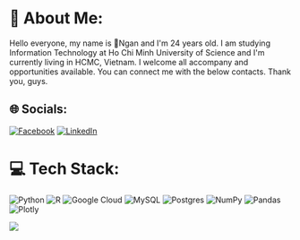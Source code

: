 # 💫 About Me:
Hello everyone, my name is Ngan and I'm 24 years old. I am studying Information Technology at Ho Chi Minh University of Science and I'm currently living in HCMC, Vietnam. I welcome all accompany and opportunities available. You can connect me with the below contacts. Thank you, guys.<br>


## 🌐 Socials:
[![Facebook](https://img.shields.io/badge/Facebook-%231877F2.svg?logo=Facebook&logoColor=white)](https://facebook.com/ngannguyen204/) [![LinkedIn](https://img.shields.io/badge/LinkedIn-%230077B5.svg?logo=linkedin&logoColor=white)](https://linkedin.com/in/tuyet-ngan-nguyen-034475219/) 

# 💻 Tech Stack:
![Python](https://img.shields.io/badge/python-3670A0?style=for-the-badge&logo=python&logoColor=ffdd54) ![R](https://img.shields.io/badge/r-%23276DC3.svg?style=for-the-badge&logo=r&logoColor=white) ![Google Cloud](https://img.shields.io/badge/Google%20Cloud-%234285F4.svg?style=for-the-badge&logo=google-cloud&logoColor=white) ![MySQL](https://img.shields.io/badge/mysql-%2300f.svg?style=for-the-badge&logo=mysql&logoColor=white) ![Postgres](https://img.shields.io/badge/postgres-%23316192.svg?style=for-the-badge&logo=postgresql&logoColor=white) ![NumPy](https://img.shields.io/badge/numpy-%23013243.svg?style=for-the-badge&logo=numpy&logoColor=white) ![Pandas](https://img.shields.io/badge/pandas-%23150458.svg?style=for-the-badge&logo=pandas&logoColor=white) ![Plotly](https://img.shields.io/badge/Plotly-%233F4F75.svg?style=for-the-badge&logo=plotly&logoColor=white)

[![](https://visitcount.itsvg.in/api?id=Tuyet-Ngan-Nguyen&icon=0&color=0)](https://visitcount.itsvg.in)

<!-- Proudly created with GPRM ( https://gprm.itsvg.in ) -->
